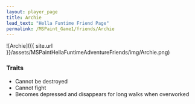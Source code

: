 ```yaml
---
layout: player_page
title: Archie
lead_text: "Hella Funtime Friend Page" 
permalink: /MSPaint_Game1/friends/Archie
---
```

![Archie]({{ site.url }}/assets/MSPaintHellaFuntimeAdventureFriends/img/Archie.png)

### Traits

* Cannot be destroyed
* Cannot fight
* Becomes depressed and disappears for long walks when overworked
